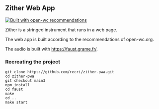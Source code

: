## Zither Web App

[![Built with open-wc recommendations](https://img.shields.io/badge/built%20with-open--wc-blue.svg)](https://github.com/open-wc)

Zither is a stringed instrument that runs in a web page.

The web app is built according to the recommendations of open-wc.org.

The audio is built with https://faust.grame.fr/.

### Recreating the project
```
git clone https://github.com/recri/zither-pwa.git
cd zither-pwa
git checkout main3
npm install
cd faust
make
cd ..
make start
```
